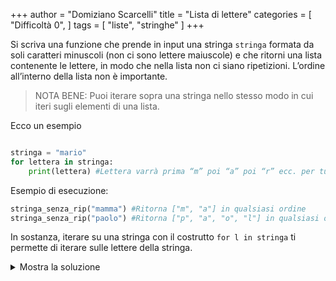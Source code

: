 +++
author = "Domiziano Scarcelli"
title = "Lista di lettere"
categories = [
    "Difficoltà 0",
]
tags = [
    "liste",
    "stringhe"
]
+++

Si scriva una funzione che prende in input una stringa `stringa` formata da soli caratteri minuscoli (non ci sono lettere maiuscole) e che ritorni una lista contenente le lettere, in modo che nella lista non ci siano ripetizioni. L’ordine all’interno della lista non è importante. 

> NOTA BENE: Puoi iterare sopra una stringa nello stesso modo in cui iteri sugli elementi di una lista.

Ecco un esempio
```python

stringa = "mario"
for lettera in stringa:
	print(lettera) #Lettera varrà prima “m” poi “a” poi “r” ecc. per tutte le lettere della stringa
```

Esempio di esecuzione:
```python
stringa_senza_rip("mamma") #Ritorna ["m", "a"] in qualsiasi ordine
stringa_senza_rip("paolo") #Ritorna ["p", "a", "o", "l"] in qualsiasi ordine 
```

In sostanza, iterare su una stringa con il costrutto `for l in stringa` ti permette di iterare sulle lettere della stringa.

<details>
<summary>Mostra la soluzione</summary>

```python
# Mantiene l’ordine delle lettere nella lista
def stringa_senza_rip(stringa):
    lista = []
    for lettera in stringa:
        if lettera not in lista:
            lista.append(lettera)
    return lista
```

```python
# L’ordine delle lettere nella lista finale è casuale
def stringa_senza_rip(stringa):
    return set(stringa)
```
</details>
